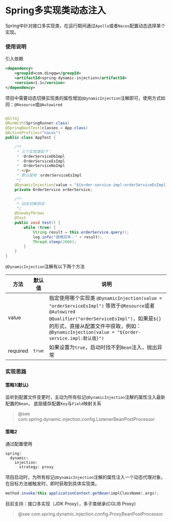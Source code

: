 # Spring多实现类动态注入

Spring中针对接口多实现类，在运行期间通过`Apollo`或者`Nacos`配置动态选择某个实现。

### 使用说明

引入依赖

```xml
<dependency>
    <groupId>com.dingqw</groupId>
    <artifactId>spring-dynamic-injection</artifactId>
    <version>1.1</version>
</dependency>
```

项目中需要动态切换实现类的属性增加`@DynamicInjection`注解即可，使用方式如同：`@Resource`或`@Autowired`

```java

@Slf4j
@RunWith(SpringRunner.class)
@SpringBootTest(classes = App.class)
@ActiveProfiles("nacos")
public class AppTest {

    /**
     * 三个实现类如下：
     * -OrderServiceDbImpl
     * -OrderServiceEsImpl
     * -OrderServiceNoImpl
     * </p>
     * 默认使用：orderServiceEsImpl
     */
    @DynamicInjection(value = "${order-service.impl:orderServiceEsImpl}")
    private OrderService orderService;

    /**
     * 动态切换测试
     */
    @SneakyThrows
    @Test
    public void test() {
        while (true) {
            String result = this.orderService.query();
            log.info("调用完毕：" + result);
            Thread.sleep(2000);
        }
    }
}
```

`@DynamicInjection`注解有以下两个方法

| 方法       | 默认值    | 说明                                                                                                                                                                                                           |
|----------|--------|--------------------------------------------------------------------------------------------------------------------------------------------------------------------------------------------------------------|
| value    |        | 指定使用哪个实现类 `@DynamicInjection(value = "orderServiceEsImpl")` 等效于`@Resource`或者`@Autowired @Qualifier("orderServiceEsImpl")`，如果是`${}`的形式，直接从配置文件中获取，例如：`@DynamicInjection(value = "${order-service.impl:默认值}")` |
| required | `true` | 如果设置为`true`，启动时找不到`Bean`注入，抛出异常                                                                                                                                                                              |

### 实现思路

#### 策略1(默认)

监听到配置文件变更时，主动为所有标记`@DynamicInjection`注解的属性注入最新配置的`Bean`，
底层缓存配置`Key`与`Field`映射关系

> @see com.spring.dynamic.injection.config.ListenerBeanPostProcessor

#### 策略2

通过配置使用

```text
spring:
  dynamic:
    injection:
      strategy: proxy
```

项目启动时，为所有标记`@DynamicInjection`注解的属性注入一个动态代理对象，在目标方法被触发时，即时获取到具体实现类。

```java
method.invoke(this.applicationContext.getBean(implClassName),args);
```

目前支持：接口多实现（JDK Proxy），多子类继承(CGLIB Proxy)

> @see com.spring.dynamic.injection.config.ProxyBeanPostProcessor
